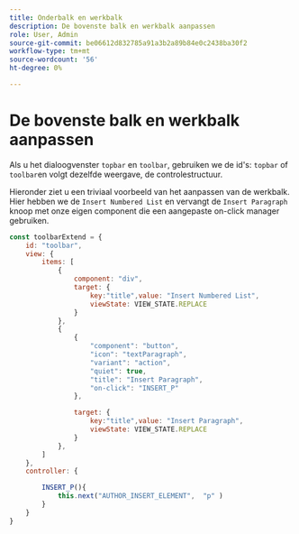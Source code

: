 ```yaml
---
title: Onderbalk en werkbalk
description: De bovenste balk en werkbalk aanpassen
role: User, Admin
source-git-commit: be06612d832785a91a3b2a89b84e0c2438ba30f2
workflow-type: tm+mt
source-wordcount: '56'
ht-degree: 0%

---
```



# De bovenste balk en werkbalk aanpassen

Als u het dialoogvenster `topbar` en `toolbar`, gebruiken we de id&#39;s: `topbar` of `toolbar`en volgt dezelfde weergave, de controlestructuur.

Hieronder ziet u een triviaal voorbeeld van het aanpassen van de werkbalk. Hier hebben we de `Insert Numbered List` en vervangt de `Insert Paragraph` knoop met onze eigen component die een aangepaste on-click manager gebruiken.

```js title = toolbar_customisation.js
const toolbarExtend = {
    id: "toolbar",
    view: {
        items: [
            {
                component: "div",
                target: {
                    key:"title",value: "Insert Numbered List",                    
                    viewState: VIEW_STATE.REPLACE
                }
            },
            {
                {
                    "component": "button",
                    "icon": "textParagraph",
                    "variant": "action",
                    "quiet": true,
                    "title": "Insert Paragraph",
                    "on-click": "INSERT_P"
                },

                target: {
                    key:"title",value: "Insert Paragraph",                    
                    viewState: VIEW_STATE.REPLACE
                }
            },
        ]
    },
    controller: {

        INSERT_P(){
            this.next("AUTHOR_INSERT_ELEMENT",  "p" )
        }
    }
}
```
